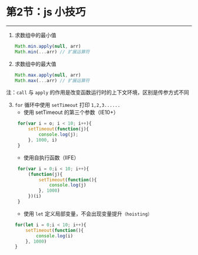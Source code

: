 # 第2节：js 小技巧

---

1. 求数组中的最小值
   ```JavaScript
   Math.min.apply(null, arr)
   Math.min(...arr) // 扩展运算符
   ```
2. 求数组中的最大值
   ```JavaScript
   Math.max.apply(null, arr)
   Math.max(...arr) // 扩展运算符
   ```
 注：`call` 与 `apply` 的作用是改变函数运行时的上下文环境，区别是传参方式不同

3. `for` 循环中使用 `setTimeout` 打印 `1,2,3......`
   * 使用 setTimeout 的第三个参数（IE10+）
   ```JavaScript
    for(var i = o; i < 10; i++){
        setTimeout(function(j){
            console.log(j);
        }, 1000, i)
    }
   ```
   * 使用自执行函数（IIFE）
   ```JavaScript
    for(var i = 0;i < 10; i++){
        (function(j){
            setTimeout(function(){
                console.log(j)
            }, 1000)
        })(i)
    }
   ```
   * 使用 `let` 定义局部变量，不会出现变量提升`（hoisting）`
    ```JavaScript
    for(let i = 0;i < 10; i++){
        setTimeout(function(){
            console.log(i)
        }, 1000)
    }
   ```
